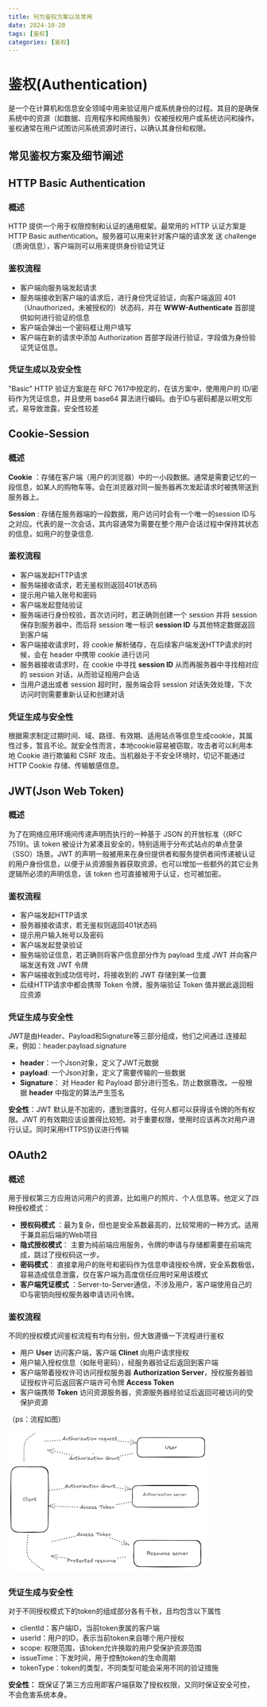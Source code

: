 ```yaml
---
title: 何为鉴权方案以及常用  
date: 2024-10-20
tags: [鉴权]
categories: [鉴权]
---
```


# **鉴权(Authentication)**   

  是一个在计算机和信息安全领域中用来验证用户或系统身份的过程。其目的是确保系统中的资源（如数据、应用程序和网络服务）仅被授权用户或系统访问和操作。鉴权通常在用户试图访问系统资源时进行，以确认其身份和权限。

## **常见鉴权方案及细节阐述**  

## HTTP Basic Authentication  

### **概述**

HTTP 提供一个用于权限控制和认证的通用框架。最常用的 HTTP 认证方案是 HTTP Basic authentication。服务器可以用来针对客户端的请求发 送 challenge（质询信息），客户端则可以用来提供身份验证凭证 
  
### **鉴权流程**

- 客户端向服务端发起请求  
- 服务端接收到客户端的请求后，进行身份凭证验证，向客户端返回 401（Unauthorized，未被授权的）状态码，并在 **WWW-Authenticate** 首部提供如何进行验证的信息  
- 客户端会弹出一个密码框让用户填写
- 客户端在新的请求中添加 Authorization 首部字段进行验证，字段值为身份验证凭证信息。  
 
### **凭证生成以及安全性**

"Basic" HTTP 验证方案是在 RFC 7617中规定的，在该方案中，使用用户的 ID/密码作为凭证信息，并且使用 base64 算法进行编码。由于ID与密码都是以明文形式，易导致泄露，安全性较差

## Cookie-Session

### **概述**

**Cookie** ：存储在客户端（用户的浏览器）中的一小段数据。通常是需要记忆的一段信息，如某人的购物车等。会在浏览器对同一服务器再次发起请求时被携带送到服务器上。

**Session** : 存储在服务器端的一段数据，用户访问时会有一个唯一的session ID与之对应。代表的是一次会话，其内容通常为需要在整个用户会话过程中保持其状态的信息，如用户的登录信息.

### **鉴权流程**

- 客户端发起HTTP请求
- 服务端接收请求，若无鉴权则返回401状态码
- 提示用户输入账号和密码
- 客户端发起登陆验证
- 服务端进行身份校验，首次访问时，若正确则创建一个 session 并将 session 保存到服务器中，而后将 session 唯一标识 **session ID** 与其他特定数据返回到客户端
- 客户端接收请求时，将 cookie 解析储存，在后续客户端发送HTTP请求的时候，会在 header 中携带 cookie 进行访问
- 服务器接收请求时，在 cookie 中寻找 **session ID** 从而再服务器中寻找相对应的 session 对话，从而验证相用户会话
- 当用户退出或者 session 超时时，服务端会将 session 对话失效处理，下次访问时则需要重新认证和创建对话

### **凭证生成与安全性**

根据需求制定过期时间、域、路径、有效期、适用站点等信息生成cookie，其属性过多，暂且不论。就安全性而言，本地cookie容易被窃取，攻击者可以利用本地 Cookie 进行欺骗和 CSRF 攻击。当机器处于不安全环境时，切记不能通过 HTTP Cookie 存储、传输敏感信息。

## JWT(Json Web Token)

### **概述**

为了在网络应用环境间传递声明而执行的一种基于 JSON 的开放标准（(RFC 7519)。该 token 被设计为紧凑且安全的，特别适用于分布式站点的单点登录（SSO）场景。JWT 的声明一般被用来在身份提供者和服务提供者间传递被认证的用户身份信息，以便于从资源服务器获取资源，也可以增加一些额外的其它业务逻辑所必须的声明信息，该 token 也可直接被用于认证，也可被加密。

### **鉴权流程**

- 客户端发起HTTP请求
- 服务器接收请求，若无鉴权则返回401状态码
- 提示用户输入帐号以及密码
- 客户端发起登录验证
- 服务端验证信息，若正确则将客户信息部分作为 payload 生成 JWT 并向客户端发送有效 JWT 令牌
- 客户端接收到成功信号时，将接收到的 JWT 存储到某一位置
- 后续HTTP请求中都会携带 Token 令牌，服务端验证 Token 值并据此返回相应资源

### **凭证生成与安全性**

JWT是由Header、Payload和Signature等三部分组成，他们之间通过.连接起来，例如：header.payload.signature
- **header**：一个Json对象，定义了JWT元数据
- **payload**: 一个Json对象，定义了需要传输的一些数据
- **Signature**： 对 Header 和 Payload 部分进行签名，防止数据篡改。一般根据 **header** 中指定的算法产生签名

**安全性**：JWT 默认是不加密的，遭到泄露时，任何人都可以获得该令牌的所有权限。JWT 的有效期应该设置得比较短。对于重要权限，使用时应该再次对用户进行认证。同时采用HTTPS协议进行传输

## OAuth2

### **概述**

用于授权第三方应用访问用户的资源，比如用户的照片、个人信息等。他定义了四种授权模式：
- **授权码模式** ：最为复杂，但也是安全系数最高的，比较常用的一种方式。适用于兼具前后端的Web项目
- **隐式授权模式**： 主要为纯前端应用服务，令牌的申请与存储都需要在前端完成，跳过了授权码这一步。
- **密码模式**： 直接拿用户的账号和密码作为信息申请授权令牌，安全系数极低，容易造成信息泄露，仅在客户端为高度信任应用时采用该模式
- **客户端凭证模式** ：Server-to-Server通信，不涉及用户，客户端使用自己的ID与密钥向授权服务器申请访问令牌。
### **鉴权流程**

不同的授权模式间鉴权流程有均有分别，但大致遵循一下流程进行鉴权
- 用户 **User** 访问客户端，客户端 **Clinet** 向用户请求授权
- 用户输入授权信息（如账号密码），经服务器验证后返回到客户端
- 客户端带着授权许可访问授权服务器 **Authorization Server**，授权服务器验证授权许可后返回客户端许可令牌 **Access Token**
- 客户端携带 **Token** 访问资源服务器，资源服务器经验证后返回可被访问的受保护资源

（ps：流程如图）

<img src="../images/OAuth2.png" width="400px"/>

### **凭证生成与安全性**

对于不同授权模式下的token的组成部分各有千秋，且均包含以下属性
- clientId：客户端ID，当前token隶属的客户端
- userId：用户的ID，表示当前token来自哪个用户授权
- scope: 权限范围，该token允许换取的用户受保护资源范围
- issueTime：下发时间，用于控制token的生命周期
- tokenType：token的类型，不同类型可能会采用不同的验证措施

**安全性：** 既保证了第三方应用即客户端获取了授权权限，又同时保证安全可控，不会危害系统本身。